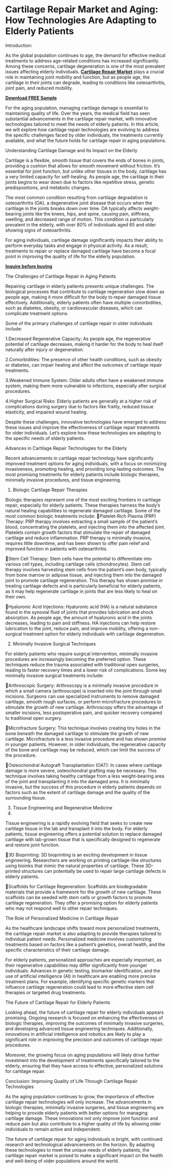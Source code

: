 # Cartilage Repair Market and Aging: How Technologies Are Adapting to Elderly Patients
Introduction:

As the global population continues to age, the demand for effective medical treatments to address age-related conditions has increased significantly. Among these concerns, cartilage degeneration is one of the most prevalent issues affecting elderly individuals. **[Cartilage Repair Market](https://www.nextmsc.com/report/cartilage-repair-market)** plays a crucial role in maintaining joint mobility and function, but as people age, the cartilage in their joints can degrade, leading to conditions like osteoarthritis, joint pain, and reduced mobility.

**[Download FREE Sample](https://www.nextmsc.com/cartilage-repair-market/request-sample)**

For the aging population, managing cartilage damage is essential to maintaining quality of life. Over the years, the medical field has seen substantial advancements in the cartilage repair market, with innovative technologies tailored to meet the needs of elderly patients. In this article, we will explore how cartilage repair technologies are evolving to address the specific challenges faced by older individuals, the treatments currently available, and what the future holds for cartilage repair in aging populations.

Understanding Cartilage Damage and Its Impact on the Elderly

Cartilage is a flexible, smooth tissue that covers the ends of bones in joints, providing a cushion that allows for smooth movement without friction. It’s essential for joint function, but unlike other tissues in the body, cartilage has a very limited capacity for self-healing. As people age, the cartilage in their joints begins to wear down due to factors like repetitive stress, genetic predispositions, and metabolic changes.

The most common condition resulting from cartilage degradation is osteoarthritis (OA), a degenerative joint disease that occurs when the cartilage in the joints breaks down over time. OA typically affects weight-bearing joints like the knees, hips, and spine, causing pain, stiffness, swelling, and decreased range of motion. This condition is particularly prevalent in the elderly, with over 80% of individuals aged 65 and older showing signs of osteoarthritis.

For aging individuals, cartilage damage significantly impacts their ability to perform everyday tasks and engage in physical activity. As a result, treatments to repair or replace damaged cartilage have become a focal point in improving the quality of life for the elderly population.

**[Inquire before buying](https://www.nextmsc.com/cartilage-repair-market/inquire-before-buying)**

The Challenges of Cartilage Repair in Aging Patients

Repairing cartilage in elderly patients presents unique challenges. The biological processes that contribute to cartilage regeneration slow down as people age, making it more difficult for the body to repair damaged tissue effectively. Additionally, elderly patients often have multiple comorbidities, such as diabetes, obesity, or cardiovascular diseases, which can complicate treatment options.

Some of the primary challenges of cartilage repair in older individuals include:

1.Decreased Regenerative Capacity: As people age, the regenerative potential of cartilage decreases, making it harder for the body to heal itself naturally after injury or degeneration.

2.Comorbidities: The presence of other health conditions, such as obesity or diabetes, can impair healing and affect the outcomes of cartilage repair treatments.

3.Weakened Immune System: Older adults often have a weakened immune system, making them more vulnerable to infections, especially after surgical procedures.

4.Higher Surgical Risks: Elderly patients are generally at a higher risk of complications during surgery due to factors like frailty, reduced tissue elasticity, and impaired wound healing.

Despite these challenges, innovative technologies have emerged to address these issues and improve the effectiveness of cartilage repair treatments for older individuals. Let’s explore how these technologies are adapting to the specific needs of elderly patients.

Advances in Cartilage Repair Technologies for the Elderly

Recent advancements in cartilage repair technology have significantly improved treatment options for aging individuals, with a focus on minimizing invasiveness, promoting healing, and providing long-lasting outcomes. The most promising treatments for elderly patients include biologic therapies, minimally invasive procedures, and tissue engineering.

1. Biologic Cartilage Repair Therapies
   
Biologic therapies represent one of the most exciting frontiers in cartilage repair, especially for elderly patients. These therapies harness the body’s natural healing capabilities to regenerate damaged cartilage. Some of the most common biologic treatments include:
Platelet-Rich Plasma (PRP) Therapy: PRP therapy involves extracting a small sample of the patient’s blood, concentrating the platelets, and injecting them into the affected joint. Platelets contain growth factors that stimulate the repair of damaged cartilage and reduce inflammation. PRP therapy is minimally invasive, requires little downtime, and has been shown to offer pain relief and improved function in patients with osteoarthritis.

Stem Cell Therapy: Stem cells have the potential to differentiate into various cell types, including cartilage cells (chondrocytes). Stem cell therapy involves harvesting stem cells from the patient’s own body, typically from bone marrow or adipose tissue, and injecting them into the damaged joint to promote cartilage regeneration. This therapy has shown promise in treating cartilage defects and is particularly beneficial for elderly patients, as it may help regenerate cartilage in joints that are less likely to heal on their own.

Hyaluronic Acid Injections: Hyaluronic acid (HA) is a natural substance found in the synovial fluid of joints that provides lubrication and shock absorption. As people age, the amount of hyaluronic acid in the joints decreases, leading to pain and stiffness. HA injections can help restore lubrication to the joint, reduce pain, and improve mobility, offering a non-surgical treatment option for elderly individuals with cartilage degeneration.

2. Minimally Invasive Surgical Techniques

For elderly patients who require surgical intervention, minimally invasive procedures are increasingly becoming the preferred option. These techniques reduce the trauma associated with traditional open surgeries, leading to faster recovery times and a lower risk of complications. Some key minimally invasive surgical treatments include:

Arthroscopic Surgery: Arthroscopy is a minimally invasive procedure in which a small camera (arthroscope) is inserted into the joint through small incisions. Surgeons can use specialized instruments to remove damaged cartilage, smooth rough surfaces, or perform microfracture procedures to stimulate the growth of new cartilage. Arthroscopy offers the advantage of smaller incisions, less postoperative pain, and quicker recovery compared to traditional open surgery.

Microfracture Surgery: This technique involves creating tiny holes in the bone beneath the damaged cartilage to stimulate the growth of new cartilage. Microfracture is a less invasive procedure and has shown promise in younger patients. However, in older individuals, the regenerative capacity of the bone and cartilage may be reduced, which can limit the success of the procedure.

Osteochondral Autograft Transplantation (OAT): In cases where cartilage damage is more severe, osteochondral grafting may be necessary. This technique involves taking healthy cartilage from a less weight-bearing area of the joint and transplanting it into the damaged area. It is minimally invasive, but the success of this procedure in elderly patients depends on factors such as the extent of cartilage damage and the quality of the surrounding tissue.

3. Tissue Engineering and Regenerative Medicine
4. 
Tissue engineering is a rapidly evolving field that seeks to create new cartilage tissue in the lab and transplant it into the body. For elderly patients, tissue engineering offers a potential solution to replace damaged cartilage with lab-grown tissue that is specifically designed to regenerate and restore joint function.

3D Bioprinting: 3D bioprinting is an exciting development in tissue engineering. Researchers are working on printing cartilage-like structures using bioinks that mimic the natural properties of cartilage. These 3D-printed structures can potentially be used to repair large cartilage defects in elderly patients.

Scaffolds for Cartilage Regeneration: Scaffolds are biodegradable materials that provide a framework for the growth of new cartilage. These scaffolds can be seeded with stem cells or growth factors to promote cartilage regeneration. They offer a promising option for elderly patients who may not respond well to other repair techniques.

The Role of Personalized Medicine in Cartilage Repair

As the healthcare landscape shifts toward more personalized treatments, the cartilage repair market is also adapting to provide therapies tailored to individual patient needs. Personalized medicine involves customizing treatments based on factors like a patient’s genetics, overall health, and the specific characteristics of their cartilage damage.

For elderly patients, personalized approaches are especially important, as their regenerative capabilities may differ significantly from younger individuals. Advances in genetic testing, biomarker identification, and the use of artificial intelligence (AI) in healthcare are enabling more precise treatment plans. For example, identifying specific genetic markers that influence cartilage regeneration could lead to more effective stem cell therapies or targeted drug treatments.

The Future of Cartilage Repair for Elderly Patients

Looking ahead, the future of cartilage repair for elderly individuals appears promising. Ongoing research is focused on enhancing the effectiveness of biologic therapies, improving the outcomes of minimally invasive surgeries, and developing advanced tissue engineering techniques. Additionally, innovations in artificial intelligence and robotics are likely to play a significant role in improving the precision and outcomes of cartilage repair procedures.

Moreover, the growing focus on aging populations will likely drive further investment into the development of treatments specifically tailored to the elderly, ensuring that they have access to effective, personalized solutions for cartilage repair.

Conclusion: Improving Quality of Life Through Cartilage Repair Technologies

As the aging population continues to grow, the importance of effective cartilage repair technologies will only increase. The advancements in biologic therapies, minimally invasive surgeries, and tissue engineering are helping to provide elderly patients with better options for managing cartilage damage. These innovations not only improve joint function and reduce pain but also contribute to a higher quality of life by allowing older individuals to remain active and independent.

The future of cartilage repair for aging individuals is bright, with continued research and technological advancements on the horizon. By adapting these technologies to meet the unique needs of elderly patients, the cartilage repair market is poised to make a significant impact on the health and well-being of older populations around the world.
